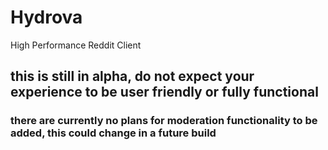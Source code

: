 # Hydrova

High Performance Reddit Client

## this is still in alpha, do not expect your experience to be user friendly or fully functional

### there are currently no plans for moderation functionality to be added, this could change in a future build
